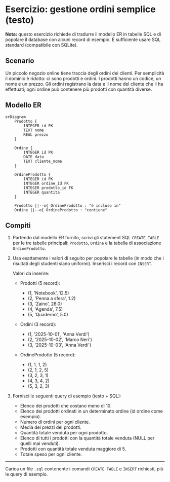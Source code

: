# Esercizio: gestione ordini semplice (testo)

**Nota:** questo esercizio richiede di tradurre il modello ER in tabelle SQL e di popolare il database con alcuni record di esempio. È sufficiente usare SQL standard (compatibile con SQLite).

Scenario
--------------------------------
Un piccolo negozio online tiene traccia degli ordini dei clienti. Per semplicità il dominio è ridotto: ci sono prodotti e ordini. I prodotti hanno un codice, un nome e un prezzo. Gli ordini registrano la data e il nome del cliente che li ha effettuati; ogni ordine può contenere più prodotti con quantità diverse.

Modello ER
----------------------------------

```mermaid
erDiagram
    Prodotto {
        INTEGER id PK
        TEXT nome
        REAL prezzo
    }

    Ordine {
        INTEGER id PK
        DATE data
        TEXT cliente_nome
    }

    OrdineProdotto {
        INTEGER id PK
        INTEGER ordine_id FK
        INTEGER prodotto_id FK
        INTEGER quantita
    }
    
    Prodotto ||--o{ OrdineProdotto : "è incluso in"
    Ordine ||--o{ OrdineProdotto : "contiene"
```

Compiti
-------
1. Partendo dal modello ER fornito, scrivi gli statement SQL `CREATE TABLE` per le tre tabelle principali: `Prodotto`, `Ordine` e la tabella di associazione `OrdineProdotto`.
2. Usa esattamente i valori di seguito per popolare le tabelle (in modo che i risultati degli studenti siano uniformi). Inserisci i record con `INSERT`.

     Valori da inserire:
     - Prodotti (5 record):
         - (1, 'Notebook', 12.5)
         - (2, 'Penna a sfera', 1.2)
         - (3, 'Zaino', 28.0)
         - (4, 'Agenda', 7.5)
         - (5, 'Quaderno', 5.0)

     - Ordini (3 record):
         - (1, '2025-10-01', 'Anna Verdi')
         - (2, '2025-10-02', 'Marco Neri')
         - (3, '2025-10-03', 'Anna Verdi')

     - OrdineProdotto (5 record):
         - (1, 1, 1, 2)
         - (2, 1, 2, 5)
         - (3, 2, 3, 1)
         - (4, 3, 4, 2)
         - (5, 3, 2, 3)
3. Fornisci le seguenti query di esempio (testo + SQL):
   - Elenco dei prodotti che costano meno di 10.
   - Elenco dei prodotti ordinati in un determinato ordine (id ordine come esempio).
   - Numero di ordini per ogni cliente.
   - Media dei prezzi dei prodotti.
   - Quantità totale venduta per ogni prodotto.
   - Elenco di tutti i prodotti con la quantità totale venduta (NULL per quelli mai venduti).
   - Prodotti con quantità totale venduta maggiore di 5.
   - Totale speso per ogni cliente.
-------
Carica un file `.sql` contenente i comandi `CREATE TABLE` e `INSERT` richiesti, più le query di esempio.
